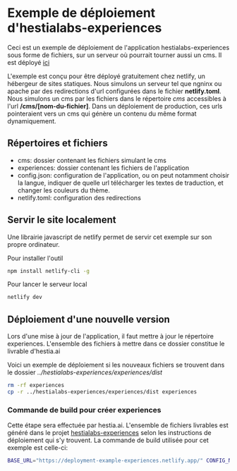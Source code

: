# Exemple de déploiement d'hestialabs-experiences

Ceci est un exemple de déploiement de l'application hestialabs-experiences sous forme de fichiers, sur un serveur où pourrait tourner aussi un cms. Il est déployé [ici](https://deployment-example-experiences.netlify.app/)

L'exemple est conçu pour être déployé gratuitement chez netlify, un hébergeur de sites statiques. Nous simulons un serveur tel que ngninx ou apache par des redirections d'url configurées dans le fichier **netlify.toml**. Nous simulons un cms par les fichiers dans le répertoire *cms* accessibles à l'url **/cms/[nom-du-fichier]**. Dans un déploiement de production, ces urls pointeraient vers un cms qui génère un contenu du même format dynamiquement.


## Répertoires et fichiers
- cms: dossier contenant les fichiers simulant le cms
- experiences: dossier contenant les fichiers de l'application
- config.json: configuration de l'application, ou on peut notamment choisir la langue, indiquer de quelle url télécharger les textes de traduction, et changer les couleurs du thème.
- netlify.toml: configuration des redirections

## Servir le site localement
Une librairie javascript de netlify permet de servir cet exemple sur son propre ordinateur.

Pour installer l'outil
``` sh
npm install netlify-cli -g
```

Pour lancer le serveur local
``` sh
netlify dev
```

## Déploiement d'une nouvelle version

Lors d'une mise à jour de l'application, il faut mettre à jour le répertoire experiences. L'ensemble des fichiers à mettre dans ce dossier constitue le livrable d'hestia.ai

Voici un exemple de déploiement si les nouveaux fichiers se trouvent dans le dossier *../hestialabs-experiences/experiences/dist*
``` sh
rm -rf experiences
cp -r ../hestialabs-experiences/experiences/dist experiences
```

### Commande de build pour créer experiences

Cette étape sera effectuée par hestia.ai. L'ensemble de fichiers livrables est généré dans le projet [hestialabs-experiences](https://github.com/hestiaAI/hestialabs-experiences) selon les instructions de déploiement qui s'y trouvent. La commande de build utilisée pour cet exemple est celle-ci:

``` sh
BASE_URL="https://deployment-example-experiences.netlify.app/" CONFIG_NAME="barebones" npm run build
```


